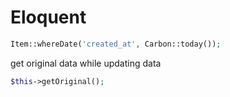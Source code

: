 # Eloquent

```php
Item::whereDate('created_at', Carbon::today());
```

get original data while updating data

```php
$this->getOriginal();
```
